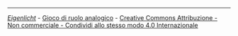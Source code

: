 ----

[*Eigenlicht*](https://it.wikipedia.org/wiki/Eigengrau) - [Gioco di ruolo analogico](https://storiediruolo.com/gioco-di-ruolo) - [Creative Commons Attribuzione - Non commerciale - Condividi allo stesso modo 4.0 Internazionale](https://creativecommons.org/licenses/by-nc-sa/4.0/deed.it)
